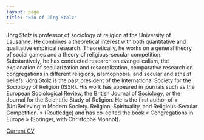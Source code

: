 ```yaml
---
layout: page
title: "Bio of Jörg Stolz"
---
```



Jörg Stolz is professor of sociology of religion at the University of Lausanne. 
He combines a theoretical interest with both quantitative and qualitative empirical 
research. Theoretically, he works on a general theory of social games and a theory 
of religious-secular competition. Substantively, he has conducted research on 
evangelicalism, the explanation of secularization and resacralization, comparative research 
on congregations in different religions, islamophobia, and secular and atheist beliefs. 
Jörg Stolz is the past president of the International Society for the Sociology of 
Religion (ISSR). His work has appeared in journals such as the European Sociological 
Review, the British Journal of Sociology, or the Journal for the Scientific Study of
Religion. He is the first author of « (Un)Believing in Modern Society. Religion, 
Spirituality, and Religious-Secular Competition. » (Routledge) and has co-edited 
the book « Congregations in Europe » (Springer, with Christophe Monnot). 



[Current CV]("assets/CV_JS.pdf")
